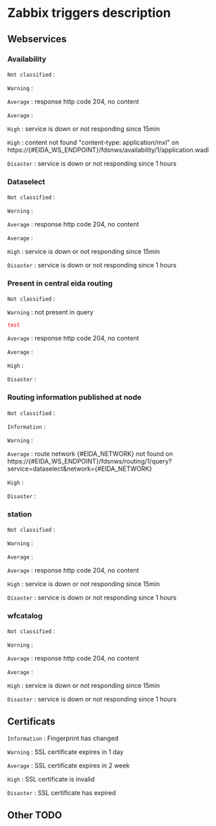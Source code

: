 #  Zabbix triggers description
## Webservices
### Availability

`Not classified` :

`Warning` : 

`Average` : response http code 204, no content

`Average` : 

`High` : service is down or not responding since 15min

`High` : content not found "content-type: application/mxl" on https://{#EIDA_WS_ENDPOINT}/fdsnws/availability/1/application.wadl

`Disaster` : service is down or not responding since 1 hours

### Dataselect

`Not classified` :

`Warning` : 

`Average` : response http code 204, no content

`Average` : 

`High` : service is down or not responding since 15min

`Disaster` : service is down or not responding since 1 hours

### Present in central eida routing

`Not classified` :

`Warning` : not present in query

<font color="red">`test`</font>

`Average` : response http code 204, no content

`Average` : 

`High` : 

`Disaster` : 

### Routing information published at node

`Not classified` :

`Information` :

`Warning` :

`Average` : route network {#EIDA_NETWORK} not found on https://{#EIDA_WS_ENDPOINT}/fdsnws/routing/1/query?service=dataselect&network={#EIDA_NETWORK}

`High` :

`Disaster` :

### station

`Not classified` :

`Warning` : 

`Average` : 

`Average` : response http code 204, no content

`High` : service is down or not responding since 15min

`Disaster` : service is down or not responding since 1 hours

### wfcatalog

`Not classified` :

`Warning` : 

`Average` : response http code 204, no content

`Average` : 

`High` : service is down or not responding since 15min

`Disaster` : service is down or not responding since 1 hours

## Certificats

`Information` : Fingerprint has changed

`Warning` : SSL certificate expires in 1 day

`Average` : SSL certificate expires in 2 week

`High` : SSL certificate is invalid

`Disaster` : SSL certificate has expired


## Other TODO
